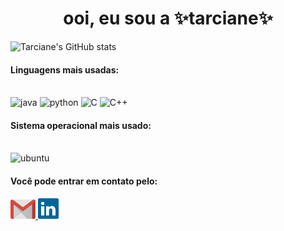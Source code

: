 
<h1 align="center">ooi, eu sou a ✨tarciane✨</h1>




![Tarciane's GitHub stats](https://github-readme-stats.vercel.app/api?username=tarci-ane&show_icons=true&theme=dracula)



<h4 align> Linguagens mais usadas: </h4>
<div style= "display": inline_block></br>

<img aling="center" alt="java" src="https://img.shields.io/badge/Java-ED8B00?style=for-the-badge&logo=java&logoColor=white" />

 <img aling="center" alt="python" src="https://img.shields.io/badge/Python-3776AB?style=for-the-badge&logo=python&logoColor=white"/>
 
 <img aling="center" alt="C" src="https://img.shields.io/badge/C-00599C?style=for-the-badge&logo=c&logoColor=white"/>
 
 <img aling="center" alt="C++" src="https://img.shields.io/badge/C%2B%2B-00599C?style=for-the-badge&logo=c%2B%2B&logoColor=white"/>
</div>


<h4 align>Sistema operacional mais usado: </h4>

<div style= "display": inline_block></br>
 <img aling="center" alt="ubuntu" src="https://img.shields.io/badge/Ubuntu-E95420?style=for-the-badge&logo=ubuntu&logoColor=white" />

</div>

<div> 
 
<h4 align>Você pode entrar em contato pelo: </h4>



<a href = "mailto: tarciane.marluce@gmail.com">
<img width="40" src="gmail.svg"

</a>

 <a href = "https://www.linkedin.com/in/tarciane-marluce/">
<img width="33" src="linkedin.svg"
     </a>

</div>


